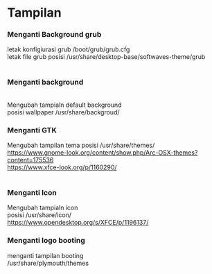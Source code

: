 # Tampilan

### Menganti Background grub
letak konfigiurasi grub
/boot/grub/grub.cfg
<br>
letak file grub
posisi /usr/share/desktop-base/softwaves-theme/grub
<br><br>

### Menganti background
<br>Mengubah tampialn default background
<br>posisi wallpaper /usr/share/backgroud/


### Menganti GTK
Mengubah tampilan tema 
posisi /usr/share/themes/
<br>https://www.gnome-look.org/content/show.php/Arc-OSX-themes?content=175536
<br>https://www.xfce-look.org/p/1160290/
<br><br>

### Menganti Icon
Mengubah tampialn icon
<br>posisi /usr/share/icon/
<br>https://www.opendesktop.org/s/XFCE/p/1196137/

### Menganti logo booting
menganti tampilan booting
<br>/usr/share/plymouth/themes
